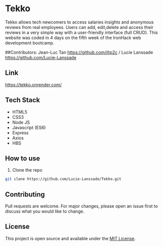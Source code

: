 # Tekko


Tekko allows tech newcomers to access salaries insights and  anonymous reviews from real employees.
Users can add, edit,delete and access their reviews in a very simple way with a user-friendly interface (full CRUD).
This website  was coded in 4 days on the fifth week of the IronHack web development bootcamp.

##Contributors: Jean-Luc Tan https://github.com/jltp2c / Lucie Lanssade https://github.com/Lucie-Lanssade


## Link
https://tekko.onrender.com/

## Tech Stack
- HTML5
- CSS3
- Node JS
- Javascript (ES6)
- Express
- Axios
- HBS



## How to use
1. Clone the repo
``` bash
git clone https://github.com/Lucie-Lanssade/Tekko.git
```


## Contributing
Pull requests are welcome. For major changes, please open an issue first to discuss what you would like to change.

## License
This project is open source and available under the [MIT License](LICENSE).
